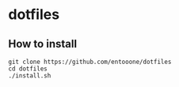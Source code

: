 # dotfiles

## How to install

```
git clone https://github.com/entooone/dotfiles
cd dotfiles
./install.sh
```
